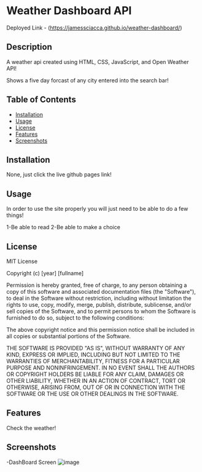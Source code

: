 # Weather Dashboard API 

Deployed Link - (https://jamessciacca.github.io/weather-dashboard/)

## Description

A weather api created using HTML, CSS, JavaScript, and Open Weather API!

Shows a five day forcast of any city entered into the search bar!

## Table of Contents

- [Installation](#installation)
- [Usage](#usage)
- [License](#license)
- [Features](#features)
- [Screenshots](#screenshots)

## Installation

None, just click the live github pages link!

## Usage

In order to use the site properly you will just need to be able to do a few things!

1-Be able to read
2-Be able to make a choice

## License

MIT License

Copyright (c) [year] [fullname]

Permission is hereby granted, free of charge, to any person obtaining a copy
of this software and associated documentation files (the "Software"), to deal
in the Software without restriction, including without limitation the rights
to use, copy, modify, merge, publish, distribute, sublicense, and/or sell
copies of the Software, and to permit persons to whom the Software is
furnished to do so, subject to the following conditions:

The above copyright notice and this permission notice shall be included in all
copies or substantial portions of the Software.

THE SOFTWARE IS PROVIDED "AS IS", WITHOUT WARRANTY OF ANY KIND, EXPRESS OR
IMPLIED, INCLUDING BUT NOT LIMITED TO THE WARRANTIES OF MERCHANTABILITY,
FITNESS FOR A PARTICULAR PURPOSE AND NONINFRINGEMENT. IN NO EVENT SHALL THE
AUTHORS OR COPYRIGHT HOLDERS BE LIABLE FOR ANY CLAIM, DAMAGES OR OTHER
LIABILITY, WHETHER IN AN ACTION OF CONTRACT, TORT OR OTHERWISE, ARISING FROM,
OUT OF OR IN CONNECTION WITH THE SOFTWARE OR THE USE OR OTHER DEALINGS IN THE
SOFTWARE.

## Features

Check the weather!

## Screenshots

-DashBoard Screen
![image](![image](https://github.com/jamessciacca/weather-dashboard/assets/78399517/b7261af2-5ec3-4165-b5e0-958bf7dee959))



